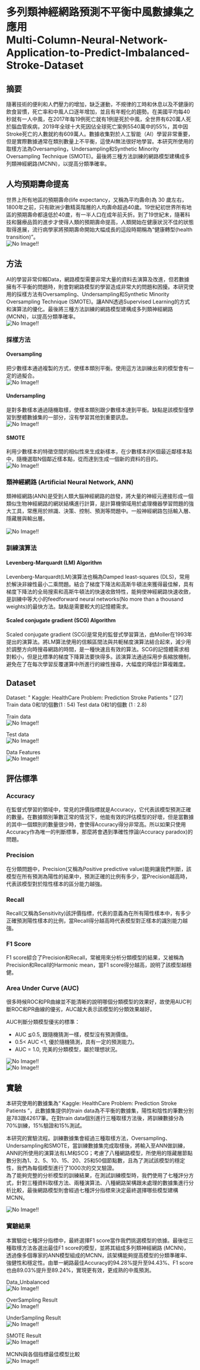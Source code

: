 # 多列類神經網路預測不平衡中風數據集之應用 <br> Multi-Column-Neural-Network-Application-to-Predict-Imbalanced-Stroke-Dataset

## 摘要
隨著技術的便利和人們壓力的增加，缺乏運動，不規律的工時和休息以及不健康的飲食習慣，死亡率和中風人口逐年增加，並且有年輕化的趨勢。在美國平均每40秒就有一人中風，在2017年每19例死亡就有1例是死於中風，全世界有620萬人死於腦血管疾病，2019年全球十大死因佔全球死亡案例5540萬中的55%，其中因Stroke死亡的人數就約有609萬人。數據收集對於人工智能（AI）學習非常重要，但是實際數據通常在類別數量上不平衡，這使AI無法很好地學習。本研究所使用的取樣方法為Oversampling，Undersampling和Synthetic Minority Oversampling Technique (SMOTE)。最後將三種方法訓練的網路模型建構成多列類神經網路(MCNN)，以提高分類準確率。

## 人均預期壽命提高
世界上所有地區的預期壽命(life expectancy，又稱為平均壽命)為 30 歲左右，1800年之前，只有歐洲少數精英階層的人均壽命超過40歲。19世紀初世界所有地區的預期壽命都遠低於40歲，有一半人口在成年前夭折。到了19世紀末，隨著科技和醫療品質的進步才使得人類的預期壽命提高，人類開始在健康狀況不佳的狀態取得進展，流行病學家將預期壽命開始大幅成長的這段時期稱為“健康轉型(health transition)”。 <br>
![No Image!!](/img/Human_Life_Expectancy_Curve_1770_to_2019.jpg "1770~2019年人口預期壽命趨勢圖")

## 方法
AI的學習非常仰賴Data，網路模型需要非常大量的資料去演算及改進，但若數據擁有不平衡的問題時，則會對網路模型的學習造成非常大的問題和困擾。本研究使用的採樣方法有Oversampling、Undersampling和Synthetic Minority Oversampling Technique (SMOTE)。讓ANN透過Supervised Learning的方式和演算法的優化。最後將三種方法訓練的網路模型建構成多列類神經網路(MCNN)，以提高分類準確率。<br>
![No Image!!](/img/Multi-Column_Neural_Network_(MCNN).jpg"多列類神經網路(MCNN)")


### 採樣方法
#### Oversampling
把少數樣本通過複製的方式，使樣本類別平衡。使用這方法訓練出來的模型會有一定的過擬合。<br>
![No Image!!](/img/OverSampling.jpg "Oversampling")

#### Undersampling
是對多數樣本通過隨機取樣，使樣本類別跟少數樣本達到平衡。缺點是該模型僅學習到整體數據集的一部分，沒有學習其他到重要訊息。<br>
![No Image!!](/img/UnderSampling.jpg "Undersampling")

#### SMOTE
利用少數樣本的特徵空間的相似性來生成新樣本，在少數樣本的K個最近鄰樣本點中，隨機選取N個鄰近樣本點，從而達到生成一個新的資料的目的。<br>
![No Image!!](/img/SMOTE.jpg "SMOTE")


### 類神經網路 (Artificial Neural Network, ANN)
類神經網路(ANN)是受到人類大腦神經網路的啟發，將大量的神經元連接形成一個類似生物神經網路的網狀結構進行計算，是計算機領域用於處理機器學習問題的強大工具，常應用於辨識、決策、控制、預測等問題中。一般神經網路包括輸入層、隱藏層與輸出層。 <br>  
![No Image!!](/img/Artificial_Neural_Network_Architecture.jpg "ANN架構圖")  

### 訓練演算法
#### Levenberg-Marquardt (LM) Algorithm
Levenberg-Marquardt(LM)演算法也稱為Damped least-squares (DLS)，常用於解決非線性最小二乘問題。結合了梯度下降法和高斯牛頓法來獲得最佳解，具有梯度下降法的全局搜索和高斯牛頓法的快速收斂特性，能夠使神經網路快速收斂，是訓練中等大小的feedforward neural networks(No more than a thousand weights)的最快方法。缺點是需要較大的記憶體需求。

#### Scaled conjugate gradient (SCG) Algorithm
Scaled conjugate gradient (SCG)是常見的監督式學習算法，由Moller在1993年提出的演算法。將LM算法使用的信賴區間法與共軛梯度演算法結合起來，減少用於調整方向時搜尋網路的時間，是一種快速且有效的算法。SCG的記憶體需求相對較小，但是比標準的梯度下降算法要快得多。該演算法通過採用步長縮放機制，避免在了在每次學習反覆運算中所進行的線性搜尋，大幅度的降低計算複雜度。

## Dataset
Dataset: " Kaggle: HealthCare Problem: Prediction Stroke Patients " [27]
Train data  0和1的個數(1 : 54)
Test data 0和1的個數   (1 : 2.8)

Train data <br>
![No Image!!](/img/Train_Data_Output.jpg "Train data筆數")  

Test data <br>
![No Image!!](/img/Test_Data_Output.jpg "Test data筆數")  

Data Features <br>
![No Image!!](/img/Data_features.jpg "資料集特徵")


## 評估標準
### Accuracy
在監督式學習的領域中，常見的評價指標就是Accuracy，它代表該模型預測正確的數量。在數據類別筆數正常的情況下，他能有效的評估模型的好壞，但是當數據的其中一個類別的數量很少時，會使得Accuracy得分非常高。所以如果只使用Accuracy作為唯一的判斷標準，那麼將會遇到準確性悖論(Accuracy paradox)的問題。

### Precision
在分類問題中，Precision(又稱為Positive predictive value)能夠讓我們判斷，該模型在所有預測為陽性的結果中，預測正確的比例有多少，當Precision越高時，代表該模型對於陰性樣本的區分能力越強。

### Recall
Recall(又稱為Sensitivity)該評價指標，代表的意義為在所有陽性樣本中，有多少正確預測陽性樣本的比例，當Recall得分越高時代表模型對正樣本的識別能力越強。

### F1 Score
F1 score綜合了Precision和Recall，常被用來分析分類模型的結果，又被稱為Precision和Recall的Harmonic mean，當F1 score得分越高，說明了該模型越穩健。

### Area Under Curve (AUC)
很多時候ROC和PR曲線並不能清晰的說明哪個分類模型的效果好，故使用AUC判斷ROC和PR曲線的優劣，AUC越大表示該模型的分類效果越好。

AUC判斷分類模型優劣的標準：
* AUC ≦0.5, 跟隨機猜測一樣，模型沒有預測價值。
* 0.5< AUC <1, 優於隨機猜測，具有一定的預測能力。
* AUC = 1.0, 完美的分類模型，屬於理想狀況。

![No Image!!](/img/AUC_ROC.jpg "AUC-ROC")  
![No Image!!](/img/AUC_PR.jpg "AUC-PR")  


## 實驗
本研究使用的數據集為“ Kaggle: HealthCare Problem: Prediction Stroke Patients ”，此數據集提供的train data為不平衡的數據集，陽性和陰性的筆數分別是783跟42617筆。在對train data個別進行三種取樣方法後，將訓練數據分為70%訓練，15%驗證和15%測試。

本研究的實驗流程。訓練數據集會經過三種取樣方法，Oversampling、Undersampling和SMOTE，當訓練數據集完成取樣後，將輸入至ANN做訓練，ANN的所使用的演算法有LM和SCG；考慮了八種網路模型，所使用的隱藏層節點數分別為1、2、5、10、15、20、25和50個節點數，且為了測試該模型的穩定性，我們為每個模型進行了1000次的交叉驗證。  
為了能夠完整的分析模型的訓練結果，在測試訓練模型時，我們使用了七種評分方式，針對三種資料取樣方法、兩種演算法、八種網路架構跟未處理的數據集進行分析比較，最後網路模型則會經過七種評分指標來決定最終選擇哪些模型建構MCNN。

![No Image!!](/img/Implemented_process.jpg "實驗流程") 


### 實驗結果
本實驗從七種評分指標中，最終選擇F1 score當作我們挑選模型的依據。最後從三種取樣方法各選出最佳F1 score的模型，並將其組成多列類神經網路 (MCNN)，透過像多個專家的ANN模型組成的MCNN，該架構能夠提高模型的分類準確率、強健性和穩定性。由單一網路最佳Accuracy的94.28%提升至94.43%、F1 score 也由89.03%提升至89.24%，實現更有效，更成熟的中風預測。


Data_Unbalanced <br>
![No Image!!](/img/Data_Unbalanced_Result.jpg "資料未處理前(Unbalanced) - 模擬結果") 

OverSampling Result <br>
![No Image!!](/img/OverSampling_Result.jpg "OverSampling - 模擬結果") 

UnderSampling Result <br>
![No Image!!](/img/UnderSampling_Result.jpg "UnderSampling - 模擬結果") 

SMOTE Result <br>
![No Image!!](/img/MCNN_Result.jpg "MCNN模擬結果") 


MCNN與各個指標最佳模型比較 <br>
![No Image!!](/img/EvaluationMetric_BestArchitecture.jpg "MCNN與各個指標最佳模型比較") 
